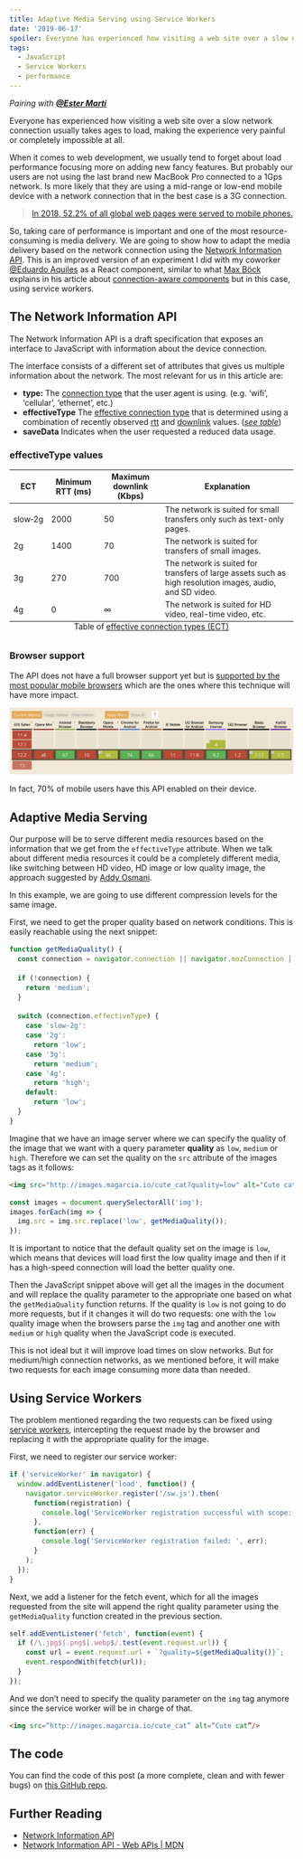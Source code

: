 ```yaml
---
title: Adaptive Media Serving using Service Workers
date: '2019-06-17'
spoiler: Everyone has experienced how visiting a web site over a slow network connection usually takes ages to load. We are going to explore how to load different media content using the Network Information API.
tags:
  - JavaScript
  - Service Workers
  - performance
---
```


_Pairing with **[@Ester Martí](https://github.com/estermv)**_

Everyone has experienced how visiting a web site over a slow network connection
usually takes ages to load, making the experience very painful or completely
impossible at all.

When it comes to web development, we usually tend to forget about load
performance focusing more on adding new fancy features. But probably our users
are not using the last brand new MacBook Pro connected to a 1Gps network. Is
more likely that they are using a mid-range or low-end mobile device with a
network connection that in the best case is a 3G connection.

> [In 2018, 52.2% of all global web pages were served to mobile phones.](https://www.statista.com/statistics/241462/global-mobile-phone-website-traffic-share/)

So, taking care of performance is important and one of the most resource-consuming
is media delivery. We are going to show how to adapt the media
delivery based on the network connection using the
[Network Information API](http://wicg.github.io/netinfo/). This is an improved
version of an experiment I did with my coworker [@Eduardo Aquiles](https://twitter.com/eduaquiles)
as a React component, similar to what [Max Böck](https://mxb.dev/) explains in
his article about [connection-aware components](https://mxb.dev/blog/connection-aware-components/)
but in this case, using service workers.

## The Network Information API

The Network Information API is a draft specification that exposes an interface
to JavaScript with information about the device connection.

The interface consists of a different set of attributes that gives us multiple
information about the network. The most relevant for us in this article are:

- **type:** The [connection type](http://wicg.github.io/netinfo/#dfn-connection-type)
  that the user agent is using. (e.g. ‘wifi’, ‘cellular’, ‘ethernet’, etc.)
- **effectiveType** The [effective connection type](http://wicg.github.io/netinfo/#dfn-effective-connection-type)
  that is determined using a combination of recently observed [rtt](http://wicg.github.io/netinfo/#dom-networkinformation-rtt) and [downlink](http://wicg.github.io/netinfo/#dom-networkinformation-downlink) values. (_[see table](#effectivetype-values)_)
- **saveData** Indicates when the user requested a reduced data usage.

### effectiveType values

<table>
   <thead>
      <tr>
         <th>ECT</th>
         <th>Minimum RTT (ms)</th>
         <th>Maximum downlink (Kbps)</th>
         <th>Explanation</th>
      </tr>
   </thead>
   <tbody>
      <tr>
         <td data-column="ECT">slow‑2g</td>
         <td data-column="RTT">2000</td>
         <td data-column="Downlink">50</td>
         <td data-column="Explanation">The network is suited for small transfers only such as text-only pages.</td>
      </tr>
      <tr>
         <td data-column="ECT">2g</td>
         <td data-column="RTT">1400</td>
         <td data-column="Downlink">70</td>
         <td data-column="Explanation">The network is suited for transfers of small images.</td>
      </tr>
      <tr>
         <td  data-column="ECT">3g</td>
         <td data-column="RTT">270</td>
         <td data-column="Downlink">700</td>
         <td data-column="Explanation">The network is suited for transfers of large assets such as high resolution images, audio, and SD video.</td>
      </tr>
      <tr>
         <td  data-column="ECT">4g</td>
         <td data-column="RTT">0</td>
         <td data-column="Downlink">∞</td>
         <td data-column="Explanation">The network is suited for HD video, real-time video, etc.</td>
      </tr>
   </tbody>
   <caption align="bottom">Table of <a href="http://wicg.github.io/netinfo/#dfn-effective-connection-type">effective connection types (ECT)</a></caption>
</table>

### Browser support

The API does not have a full browser support yet but is [supported by the most
popular mobile browsers](https://caniuse.com/#feat=netinfo)
which are the ones where this technique will have more impact.

![Browser support for Network Information API](./caniuse.png)

In fact, 70% of mobile users have this API enabled on their device.

## Adaptive Media Serving

Our purpose will be to serve different media resources based on the information
that we get from the `effectiveType` attribute. When we talk about different
media resources it could be a completely different media, like switching between
HD video, HD image or low quality image, the approach suggested by
[Addy Osmani](https://addyosmani.com/blog/adaptive-serving/).

In this example, we are going to use different compression levels for the same
image.

First, we need to get the proper quality based on network conditions. This is
easily reachable using the next snippet:

```javascript
function getMediaQuality() {
  const connection = navigator.connection || navigator.mozConnection || navigator.webkitConnection;

  if (!connection) {
    return 'medium';
  }

  switch (connection.effectiveType) {
    case 'slow-2g':
    case '2g':
      return 'low';
    case '3g':
      return 'medium';
    case '4g':
      return 'high';
    default:
      return 'low';
  }
}
```

Imagine that we have an image server where we can specify the quality of the
image that we want with a query parameter **quality** as `low`, `medium` or
`high`. Therefore we can set the quality on the `src` attribute of the images
tags as it follows:

```html
<img src="http://images.magarcia.io/cute_cat?quality=low" alt="Cute cat" />
```

```javascript
const images = document.querySelectorAll('img');
images.forEach(img => {
  img.src = img.src.replace('low', getMediaQuality());
});
```

It is important to notice that the default quality set on the image is `low`,
which means that devices will load first the low quality image and then if it
has a high-speed connection will load the better quality one.

Then the JavaScript snippet above will get all the images in the document and
will replace the quality parameter to the appropriate one based on what the
`getMediaQuality` function returns. If the quality is `low` is not going to do
more requests, but if it changes it will do two requests: one with the `low`
quality image when the browsers parse the `img` tag and another one with
`medium` or `high` quality when the JavaScript code is executed.

This is not ideal but it will improve load times on slow networks. But for
medium/high connection networks, as we mentioned before, it will make two
requests for each image consuming more data than needed.

## Using Service Workers

The problem mentioned regarding the two requests can be fixed using
[service workers](https://developers.google.com/web/fundamentals/primers/service-workers/),
intercepting the request made by the browser and replacing it with the
appropriate quality for the image.

First, we need to register our service worker:

```javascript
if ('serviceWorker' in navigator) {
  window.addEventListener('load', function() {
    navigator.serviceWorker.register('/sw.js').then(
      function(registration) {
        console.log('ServiceWorker registration successful with scope: ', registration.scope);
      },
      function(err) {
        console.log('ServiceWorker registration failed: ', err);
      }
    );
  });
}
```

Next, we add a listener for the fetch event, which for all the images requested
from the site will append the right quality parameter using the `getMediaQuality`
function created in the previous section.

```javascript
self.addEventListener('fetch', function(event) {
  if (/\.jpg$|.png$|.webp$/.test(event.request.url)) {
    const url = event.request.url + `?quality=${getMediaQuality()}`;
    event.respondWith(fetch(url));
  }
});
```

And we don’t need to specify the quality parameter on the `img` tag anymore
since the service worker will be in charge of that.

```html
<img src=“http://images.magarcia.io/cute_cat” alt=“Cute cat”/>
```

## The code

You can find the code of this post (a more complete, clean and with fewer bugs)
on [this GitHub repo](https://github.com/estermv/adaptative-media-serving).

## Further Reading

- [Network Information API](http://wicg.github.io/netinfo/)
- [Network Information API - Web APIs | MDN](https://developer.mozilla.org/en-US/docs/Web/API/Network_Information_API)
